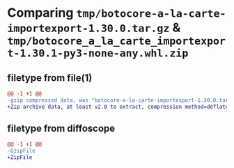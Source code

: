 # Comparing `tmp/botocore-a-la-carte-importexport-1.30.0.tar.gz` & `tmp/botocore_a_la_carte_importexport-1.30.1-py3-none-any.whl.zip`

## filetype from file(1)

```diff
@@ -1 +1 @@
-gzip compressed data, was "botocore-a-la-carte-importexport-1.30.0.tar", last modified: Tue Jul  4 01:44:29 2023, max compression
+Zip archive data, at least v2.0 to extract, compression method=deflate
```

## filetype from diffoscope

```diff
@@ -1 +1 @@
-GzipFile
+ZipFile
```

